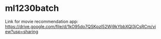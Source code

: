 # ml1230batch

Link for movie recommendation app:
https://drive.google.com/file/d/1kO95do7QSKpzl52Wj9kYbbXQI3jCsRCm/view?usp=sharing
